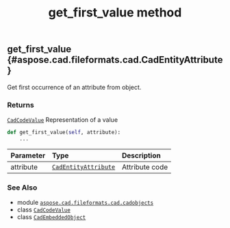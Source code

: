 ﻿---
title: get_first_value method
second_title: Aspose.CAD for Python via .NET API References
description: 
type: docs
weight: 20
url: /python-net/aspose.cad.fileformats.cad.cadobjects/cadembeddedobject/get_first_value/
is_root: false
---

## get_first_value {#aspose.cad.fileformats.cad.CadEntityAttribute}

Get first occurrence of an attribute from object.


### Returns 


[`CadCodeValue`](/cad/python-net/aspose.cad.fileformats.cad/cadcodevalue) Representation of a value


```python
def get_first_value(self, attribute):
    ...
```


| Parameter | Type | Description |
| :- | :- | :- |
| attribute | [`CadEntityAttribute`](/cad/python-net/aspose.cad.fileformats.cad/cadentityattribute) | Attribute code |



### See Also
* module [`aspose.cad.fileformats.cad.cadobjects`](../../)
* class [`CadCodeValue`](/cad/python-net/aspose.cad.fileformats.cad/cadcodevalue)
* class [`CadEmbeddedObject`](/cad/python-net/aspose.cad.fileformats.cad.cadobjects/cadembeddedobject)
